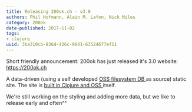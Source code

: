 ```yaml
---
title: Releasing 200ok.ch - v3.0
authors: Phil Hofmann, Alain M. Lafon, Nick Niles
category: 200ok
date-published: 2017-11-02
tags: 
- clojure
uuid: 3ba310cb-836d-426c-9641-63524677ef11
---
```


Short friendly announcement: 200ok has just released it's 3.0 website:
https://200ok.ch

A data-driven (using a self developed
[ OSS filesystem DB ](/project/fsdb.html) as source) static site. The
site is [ built in Clojure and OSS ](/project/200ok-site.html) itself.

We're still working on the styling and adding more data, but we like
to release early and often^^
